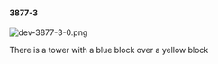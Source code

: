 #### 3877-3
![dev-3877-3-0.png](https://github.com/lil-lab/nlvr/raw/master/nlvr/dev/images/1/dev-3877-3-0.png "dev-3877-3-0.png")

There is a tower with a blue block over a yellow block